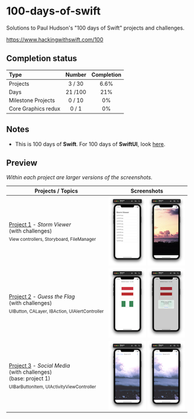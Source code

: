 # 100-days-of-swift

Solutions to Paul Hudson's "100 days of Swift" projects and challenges.

https://www.hackingwithswift.com/100

## Completion status

Type                | Number  | Completion
:---                |  :---:  |   :---:
Projects            |  3 / 30 | 6.6%
Days                | 21 /100 |  21%
Milestone Projects  |  0 / 10 |   0%
Core Graphics redux |  0 / 1  |   0%

## Notes
- This is 100 days of **Swift**. For 100 days of **SwiftUI**, look [here](https://github.com/clarknt/100-days-of-swiftui). 


## Preview

*Within each project are larger versions of the screenshots.*

Projects / Topics                                                           | Screenshots
---                                                                         |---
[Project 1](01-Project1) - *Storm Viewer* <br/>(with challenges)                                         <br/><sub> View controllers, Storyboard, FileManager                               </sub> | ![screen1](01-Project1/screenshots/small/screen01.png) ![screen2](01-Project1/screenshots/small/screen02.png) |
[Project 2](02-Project2) - *Guess the Flag* <br/>(with challenges)                                         <br/><sub> UIButton, CALayer, IBAction, UIAlertController                         </sub> | ![screen1](02-Project2/screenshots/small/screen01.png) ![screen1](02-Project2/screenshots/small/screen02.png) |
[Project 3](03-Project3) - *Social Media* <br/>(with challenges) <br/>(base: project 1)                      <br/><sub> UIBarButtonItem, UIActivityViewController                           </sub> | ![screen1](03-Project3/screenshots/small/screen01.png) ![screen1](03-Project3/screenshots/small/screen01.png) |
